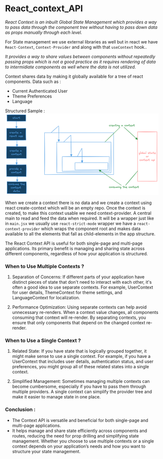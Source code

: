 # React_context_API

*React Context is an inbuilt _Global State Management_ which provides a way to pass data through the component tree without having to pass down data as props manually through each level.*

For State management we use external libraries as well but in react we have `React-Context`, `Context-Provider` and along with that `useContext` hook..

*It provides a way to share values between components without repeatedly passing props which is not a good practice as it requires rendering of data to intermidiate components as well where the data is not utilized.*

Context shares data by making it globally available for a tree of react components. Data such as : 
- Current Authenticated User
- Theme Preferences
- Language

Structured Sample : 
![](./src/assets/contextapi.png)

When we create a context there is no data and we create a context using react create-context which will be an empty repo. Once the context is created, to make this context usable we need context-provider. A central main to read and feed the data when required. It will be a wrapper just like in `main.jsx` we usually use `react-strict-mode` wrapper we have a `react-context-provider` which wraps the component root and makes data available to all the elements that fall as child-elements in the app structure.

The React Context API is useful for both single-page and multi-page applications. Its primary benefit is managing and sharing state across different components, regardless of how your application is structured.

### When to Use Multiple Contexts ?
1. Separation of Concerns: If different parts of your application have distinct pieces of state that don't need to interact with each other, it's often a good idea to use separate contexts. For example, UserContext for user details, ThemeContext for theme settings, and LanguageContext for localization.

2. Performance Optimization: Using separate contexts can help avoid unnecessary re-renders. When a context value changes, all components consuming that context will re-render. By separating contexts, you ensure that only components that depend on the changed context re-render.

### When to Use a Single Context ?
1. Related State: If you have state that is logically grouped together, it might make sense to use a single context. For example, if you have a UserContext that includes user details, authentication status, and user preferences, you might group all of these related states into a single context.

2. Simplified Management: Sometimes managing multiple contexts can become cumbersome, especially if you have to pass them through multiple providers. A single context can simplify the provider tree and make it easier to manage state in one place.

### Conclusion :
- The Context API is versatile and beneficial for both single-page and multi-page applications.
- It helps manage and share state efficiently across components and routes, reducing the need for prop drilling and simplifying state management.
Whether you choose to use multiple contexts or a single context depends on your application’s needs and how you want to structure your state management.

